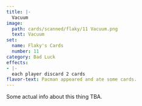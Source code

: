 ```yaml
---
title: |-
  Vacuum
image: 
  path: cards/scanned/flaky/11 Vacuum.png
  text: Vacuum
set:
  name: Flaky's Cards
  number: 11
category: Bad Luck
effects: 
- |-
  each player discard 2 cards
flavor-text: Pacman appeared and ate some cards.
---
```

Some actual info about this thing TBA.
